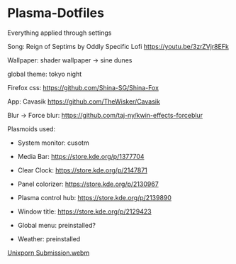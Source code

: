 # Plasma-Dotfiles
Everything applied through settings

Song: Reign of Septims by Oddly Specific Lofi https://youtu.be/3zrZVjr8EFk

Wallpaper: shader wallpaper -> sine dunes

global theme: tokyo night

Firefox css: https://github.com/Shina-SG/Shina-Fox

App: Cavasik https://github.com/TheWisker/Cavasik

Blur -> Force blur: https://github.com/taj-ny/kwin-effects-forceblur

Plasmoids used:

- System monitor: cusotm
  
- Media Bar: https://store.kde.org/p/1377704
  
- Clear Clock: https://store.kde.org/p/2147871
  
- Panel colorizer: https://store.kde.org/p/2130967
  
- Plasma control hub: https://store.kde.org/p/2139890
  
- Window title: https://store.kde.org/p/2129423
  
- Global menu: preinstalled?
  
- Weather: preinstalled

[Unixporn Submission.webm](https://github.com/Mohit-Pala/Plasma-Dotfiles/assets/122996602/36d51e0a-106b-48ce-a193-b5ae73cbcb0a)
